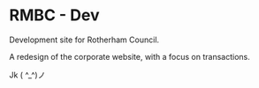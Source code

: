
# RMBC - Dev


Development site for Rotherham Council.

A redesign of the corporate website, with a focus on transactions.

Jk ( ^_^)ノ
